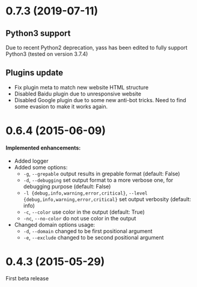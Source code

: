 # 0.7.3 (2019-07-11)

## Python3 support

Due to recent Python2 deprecation, yass has been edited to fully support Python3 (tested on version 3.7.4)

## Plugins update

- Fix plugin meta to match new website HTML structure
- Disabled Baidu plugin due to unresponsive website
- Disabled Google plugin due to some new anti-bot tricks. Need to find some evasion to make it works again.


# 0.6.4 (2015-06-09)

#### Implemented enhancements:

- Added logger
- Added some options:
    - `-g`, `--grepable`        output results in grepable format (default: False)
    - `-d`, `--debugging`       set output format to a more verbose one, for debugging purpose (default: False)
    - `-l {debug,info,warning,error,critical}`, `--level {debug,info,warning,error,critical}` set output verbosity (default: info)
    - `-c`, `--color`           use color in the output (default: True)
    - `-nc`, `--no-color`       do not use color in the output
- Changed domain options usage:
    - `-d`, `--domain`      changed to be first positional argument
    - `-e`, `--exclude`     changed to be second positional argument

# 0.4.3 (2015-05-29)

First beta release